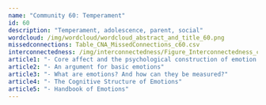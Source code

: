 ```yaml
---
name: "Community 60: Temperament"
id: 60
description: "Temperament, adolescence, parent, social"
wordcloud: /img/wordcloud/wordcloud_abstract_and_title_60.png
missedconnections: Table_CNA_MissedConnections_c60.csv
interconnectedness: /img/interconnectedness/Figure_Interconnectedness_c60.png
article1: "- Core affect and the psychological construction of emotion."
article2: "- An argument for basic emotions"
article3: "- What are emotions? And how can they be measured?"
article4: "- The Cognitive Structure of Emotions"
article5: "- Handbook of Emotions"
---
```

